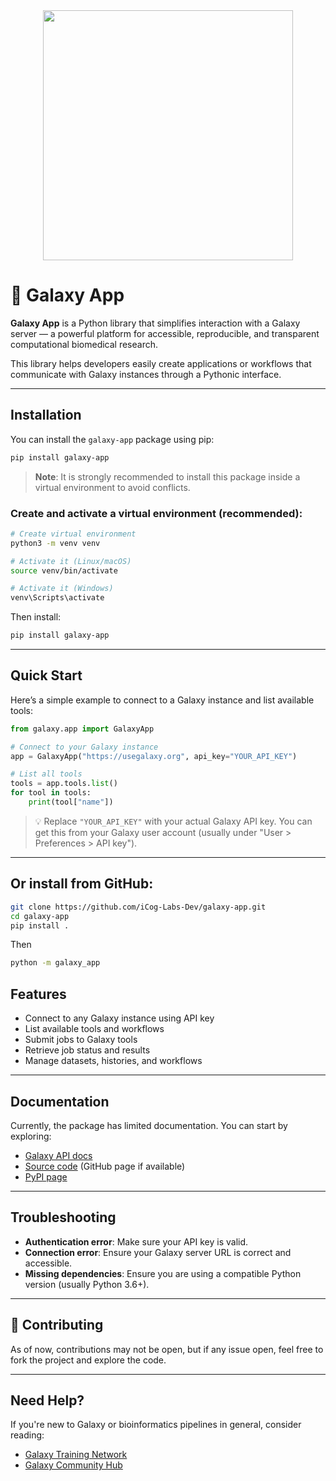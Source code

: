 <div align="center">
  <img src="https://media.hswstatic.com/eyJidWNrZXQiOiJjb250ZW50Lmhzd3N0YXRpYy5jb20iLCJrZXkiOiJnaWZcL2dldHR5aW1hZ2VzLTU0MTM4NTg1Ni5qcGciLCJlZGl0cyI6eyJyZXNpemUiOnsid2lkdGgiOjgyOH19fQ==" width="400"/>
</div>

# 🌌 Galaxy App

**Galaxy App** is a Python library that simplifies interaction with a Galaxy server — a powerful platform for accessible, reproducible, and transparent computational biomedical research.

This library helps developers easily create applications or workflows that communicate with Galaxy instances through a Pythonic interface.

---

##  Installation

You can install the `galaxy-app` package using pip:

```bash
pip install galaxy-app
```

>  **Note**: It is strongly recommended to install this package inside a virtual environment to avoid conflicts.

### Create and activate a virtual environment (recommended):

```bash
# Create virtual environment
python3 -m venv venv

# Activate it (Linux/macOS)
source venv/bin/activate

# Activate it (Windows)
venv\Scripts\activate
```

Then install:

```bash
pip install galaxy-app
```

---

##  Quick Start

Here’s a simple example to connect to a Galaxy instance and list available tools:

```python
from galaxy.app import GalaxyApp

# Connect to your Galaxy instance
app = GalaxyApp("https://usegalaxy.org", api_key="YOUR_API_KEY")

# List all tools
tools = app.tools.list()
for tool in tools:
    print(tool["name"])
```

> 💡 Replace `"YOUR_API_KEY"` with your actual Galaxy API key. You can get this from your Galaxy user account (usually under "User > Preferences > API key").

---
## Or install from GitHub:
 
```bash
git clone https://github.com/iCog-Labs-Dev/galaxy-app.git
cd galaxy-app
pip install .
```
Then 
``` bash
python -m galaxy_app
```

## Features

* Connect to any Galaxy instance using API key
* List available tools and workflows
* Submit jobs to Galaxy tools
* Retrieve job status and results
* Manage datasets, histories, and workflows

---

## Documentation

Currently, the package has limited documentation. You can start by exploring:

* [Galaxy API docs](https://docs.galaxyproject.org/en/latest/api_doc.html)
* [Source code](https://github.com/mbevand/galaxy-app) (GitHub page if available)
* [PyPI page](https://pypi.org/project/galaxy-app/)

---

## Troubleshooting

* **Authentication error**: Make sure your API key is valid.
* **Connection error**: Ensure your Galaxy server URL is correct and accessible.
* **Missing dependencies**: Ensure you are using a compatible Python version (usually Python 3.6+).

---

## 🤝 Contributing

As of now, contributions may not be open, but if any issue open, feel free to fork the project and explore the code.

---



##  Need Help?

If you're new to Galaxy or bioinformatics pipelines in general, consider reading:

* [Galaxy Training Network](https://training.galaxyproject.org/)
* [Galaxy Community Hub](https://galaxyproject.org/)
